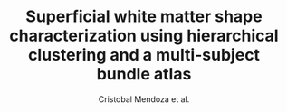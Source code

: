 ---
cat: gaia
subcat: architecture
bestof: false
author: Cristobal Mendoza et al.
title: Superficial white matter shape characterization using hierarchical clustering and a multi-subject bundle atlas
year: 2023
type: inproceedings
url: https -//www.spiedigitallibrary.org/conference-proceedings-of-spie/12567/2669738/Superficial-white-matter-shape-characterization-using-hierarchical-clustering-and-a/10.1117/12.2669738.full
doi: 10.1117/12.2669738
booktitle: 18th International Symposium on Medical Information Processing and Analysis
---